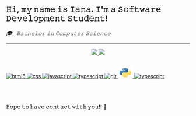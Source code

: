 ## 𝙷𝚒, 𝚖𝚢 𝚗𝚊𝚖𝚎 𝚒𝚜 𝙸𝚊𝚗𝚊. 𝙸'𝚖 𝚊 𝚂𝚘𝚏𝚝𝚠𝚊𝚛𝚎 𝙳𝚎𝚟𝚎𝚕𝚘𝚙𝚖𝚎𝚗𝚝 𝚂𝚝𝚞𝚍𝚎𝚗𝚝!
 _🎓 &nbsp; 𝙱𝚊𝚌𝚑𝚎𝚕𝚘𝚛 𝚒𝚗 𝙲𝚘𝚖𝚙𝚞𝚝𝚎𝚛 𝚂𝚌𝚒𝚎𝚗𝚌𝚎_

<hr>
<div>
  
<div align="center" font="monospace">
  <a href="https://github.com/ianasampaio">
  <img height="170em" src="https://github-readme-stats.vercel.app/api?username=ianasampaio&show_icons=true&theme=dracula&include_all_commits=true&count_private=true"/>
  <img height="170em" src="https://github-readme-stats.vercel.app/api/top-langs/?username=ianasampaio&layout=compact&langs_count=7&theme=dracula&include_all_commits=true&count_private=true"/>
</div>
  
<div style="display: inline_block"><br>
<p align="left">
<img src="https://cdn.jsdelivr.net/gh/devicons/devicon/icons/html5/html5-original.svg" alt="html5" width="40" height="30"/>
<img src="https://cdn.jsdelivr.net/gh/devicons/devicon/icons/css3/css3-original.svg" alt="css" width="40" height="30"/>
<img src="https://cdn.jsdelivr.net/gh/devicons/devicon/icons/javascript/javascript-original.svg" alt="javascript" width="40" height="30"/> 
<img src="https://cdn.jsdelivr.net/gh/devicons/devicon/icons/php/php-original.svg" alt="typescript" width="40" height="30"/>
<img src="https://cdn.jsdelivr.net/gh/devicons/devicon/icons/git/git-original.svg" alt="git" width="40" height="30"/>
<img src="https://raw.githubusercontent.com/devicons/devicon/master/icons/python/python-original.svg" alt="Python" height="30" width="40">
<img src="https://cdn.jsdelivr.net/gh/devicons/devicon/icons/postgresql/postgresql-original.svg" alt="typescript" width="40" height="30"/>
</div>
  
<br>
<div>
<a href="https://www.linkedin.com/in/iana-sampaio-5b8555240/" target="_blank">
<img src="https://img.shields.io/badge/LinkedIn-0077B5?style=for-the-badge&logo=linkedin&logoColor=white" alt=""/>
</a> 

#### 𝙷𝚘𝚙𝚎 𝚝𝚘 𝚑𝚊𝚟𝚎 𝚌𝚘𝚗𝚝𝚊𝚌𝚝 𝚠𝚒𝚝𝚑 𝚢𝚘𝚞!! 👋
</div>
